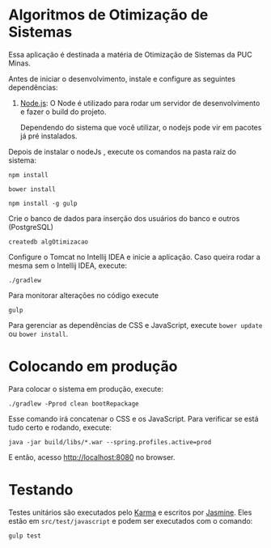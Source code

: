 # Algoritmos de Otimização de Sistemas

Essa aplicação é destinada a matéria de Otimização de Sistemas da PUC Minas.

Antes de iniciar o desenvolvimento, instale e configure as seguintes dependências:

1. [Node.js][]: O Node é utilizado para rodar um servidor de desenvolvimento e fazer o build do projeto.

   Dependendo do sistema que você utilizar, o nodejs pode vir em pacotes já pré instalados.

Depois de instalar o nodeJs , execute os comandos na pasta raiz do sistema:

    npm install
    
    bower install
    
    npm install -g gulp

Crie o banco de dados para inserção dos usuários do banco e outros (PostgreSQL)

    createdb algOtimizacao 

Configure o Tomcat no Intellij IDEA e inicie a aplicação. Caso queira rodar a mesma sem o Intellij IDEA, execute:

    ./gradlew
    
Para monitorar alterações no código execute

    gulp

Para gerenciar as dependências de CSS e JavaScript, execute `bower update` ou `bower install`.

# Colocando em produção

Para colocar o sistema em produção, execute:

    ./gradlew -Pprod clean bootRepackage

Esse comando irá concatenar o CSS e os JavaScript. Para verificar se está tudo certo e rodando, execute:

    java -jar build/libs/*.war --spring.profiles.active=prod

E então, acesso [http://localhost:8080](http://localhost:8080) no browser.

# Testando

Testes unitários são executados pelo [Karma][] e escritos por [Jasmine][]. Eles estão em `src/test/javascript` e podem ser executados com o comando:

    gulp test

[JHipster]: https://jhipster.github.io/
[Node.js]: https://nodejs.org/
[Bower]: http://bower.io/
[Gulp]: http://gulpjs.com/
[BrowserSync]: http://www.browsersync.io/
[Karma]: http://karma-runner.github.io/
[Jasmine]: http://jasmine.github.io/2.0/introduction.html
[Protractor]: https://angular.github.io/protractor/
